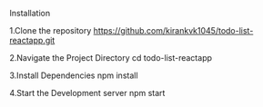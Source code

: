 Installation

1.Clone the repository
https://github.com/kirankvk1045/todo-list-reactapp.git

2.Navigate the Project Directory
cd todo-list-reactapp

3.Install Dependencies
npm install

4.Start the Development server
npm start
